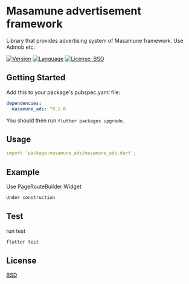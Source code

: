 # Masamune advertisement framework

Library that provides advertising system of Masamune framework.
Use Admob etc.

[![Version](https://img.shields.io/badge/version-0.1.4-blue.svg)](https://mathru.net)
[![Language](https://img.shields.io/badge/language-dart-blue.svg)](https://dart.dev/)
[![License: BSD](https://img.shields.io/badge/license-BSD-purple.svg)](https://opensource.org/licenses/BSD-3-Clause)

## Getting Started

Add this to your package's pubspec.yaml file:
```yaml
dependencies:
  masamune_ads: ^0.1.0
```
You should then run `flutter packages upgrade`.

## Usage

```yaml
import 'package:masamune_ads/masamune_ads.dart';
```

## Example

Use PageRouteBuilder Widget
```dart
Under construction
```

## Test

run test
```bash
flutter test
```

## License

[BSD](LICENSE)